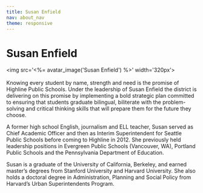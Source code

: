 ```yaml
---
title: Susan Enfield
nav: about_nav
theme: responsive
---
```

# Susan Enfield

<img src='<%= avatar_image('Susan Enfield') %>' width='320px'>
<br/>
<br/>
Knowing every student by name, strength and need is the promise of Highline Public Schools. Under the leadership of Susan Enfield the district is delivering on this promise by implementing a bold strategic plan committed to ensuring that students graduate bilingual, biliterate with the problem-solving and critical thinking skills that will prepare them for the future they choose.

A former high school English, journalism and ELL teacher, Susan served as Chief Academic Officer and then as Interim Superintendent for Seattle Public Schools before coming to Highline in 2012. She previously held leadership positions in Evergreen Public Schools (Vancouver, WA), Portland Public Schools and the Pennsylvania Department of Education.

Susan is a graduate of the University of California, Berkeley, and earned master’s degrees from Stanford University and Harvard University. She also holds a doctoral degree in Administration, Planning and Social Policy from Harvard’s Urban Superintendents Program.
